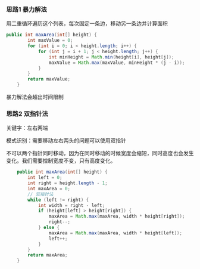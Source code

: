### 思路1 暴力解法

用二重循环遍历这个列表，每次固定一条边，移动另一条边并计算面积

```java
public int maxArea(int[] height) {
        int maxValue = 0;
        for (int i = 0; i < height.length; i++) {
            for (int j = i + 1; j < height.length; j++) {
                int minHeight = Math.min(height[i], height[j]);
                maxValue = Math.max(maxValue, minHeight * (j - i));
            }
        }
        return maxValue;
    }
```

暴力解法会超出时间限制

### 思路2 双指针法

关键字：左右两端

模式识别：需要移动左右两头的问题可以使用双指针

不可以两个指针同时移动，因为在同时移动的时候宽度会缩短，同时高度也会发生变化。我们需要控制宽度不变，只有高度变化。

```java
	public int maxArea(int[] height) {
        int left = 0;
        int right = height.length - 1;
        int maxArea = 0;
        // 双指针法
        while (left != right) {
            int width = right - left;
            if (height[left] > height[right]) {
                maxArea = Math.max(maxArea, width * height[right]);
                right--;
            } else {
                maxArea = Math.max(maxArea, width * height[left]);
                left++;
            }
        }
        return maxArea;
    }
```

